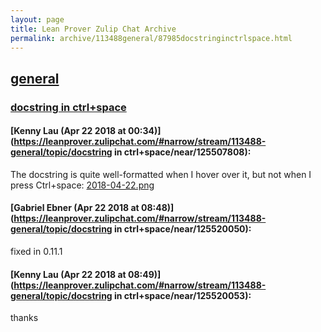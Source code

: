 ```yaml
---
layout: page
title: Lean Prover Zulip Chat Archive 
permalink: archive/113488general/87985docstringinctrlspace.html
---
```


## [general](index.html)
### [docstring in ctrl+space](87985docstringinctrlspace.html)

#### [Kenny Lau (Apr 22 2018 at 00:34)](https://leanprover.zulipchat.com/#narrow/stream/113488-general/topic/docstring in ctrl+space/near/125507808):
The docstring is quite well-formatted when I hover over it, but not when I press Ctrl+space:
[2018-04-22.png](/user_uploads/3121/qQwR8mBGyQMaAhKIgyv5HDGI/2018-04-22.png)

#### [Gabriel Ebner (Apr 22 2018 at 08:48)](https://leanprover.zulipchat.com/#narrow/stream/113488-general/topic/docstring in ctrl+space/near/125520050):
fixed in 0.11.1

#### [Kenny Lau (Apr 22 2018 at 08:49)](https://leanprover.zulipchat.com/#narrow/stream/113488-general/topic/docstring in ctrl+space/near/125520053):
thanks

